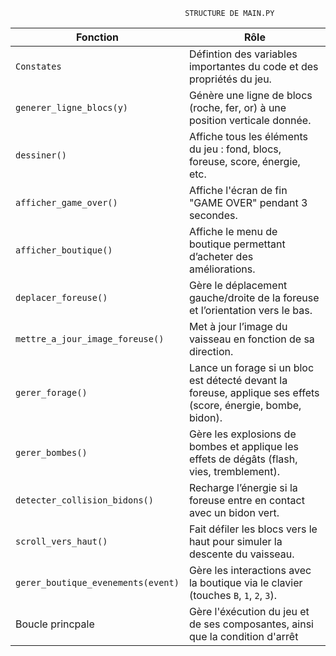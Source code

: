 
                                           STRUCTURE DE MAIN.PY



| Fonction                           | Rôle                                                                                                          |
| ---------------------------------- | ------------------------------------------------------------------------------------------------------------- |
| `Constates`                        | Défintion des variables importantes du code et des propriétés du jeu.                                         |
| `generer_ligne_blocs(y)`           | Génère une ligne de blocs (roche, fer, or) à une position verticale donnée.                                   |
| `dessiner()`                       | Affiche tous les éléments du jeu : fond, blocs, foreuse, score, énergie, etc.                                 |
| `afficher_game_over()`             | Affiche l'écran de fin "GAME OVER" pendant 3 secondes.                                                        |
| `afficher_boutique()`              | Affiche le menu de boutique permettant d’acheter des améliorations.                                           |
| `deplacer_foreuse()`               | Gère le déplacement gauche/droite de la foreuse et l’orientation vers le bas.                                 |
| `mettre_a_jour_image_foreuse()`    | Met à jour l’image du vaisseau en fonction de sa direction.                                                   |
| `gerer_forage()`                   | Lance un forage si un bloc est détecté devant la foreuse, applique ses effets (score, énergie, bombe, bidon). |
| `gerer_bombes()`                   | Gère les explosions de bombes et applique les effets de dégâts (flash, vies, tremblement).                    |
| `detecter_collision_bidons()`      | Recharge l’énergie si la foreuse entre en contact avec un bidon vert.                                         |
| `scroll_vers_haut()`               | Fait défiler les blocs vers le haut pour simuler la descente du vaisseau.                                     |
| `gerer_boutique_evenements(event)` | Gère les interactions avec la boutique via le clavier (touches `B`, `1`, `2`, `3`).                           |
|Boucle princpale                    | Gère l'éxécution du jeu et de ses composantes, ainsi que la condition d'arrêt                                 
